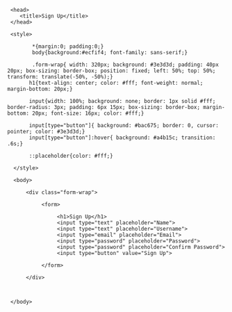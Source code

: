


<html> 


     <head>
        <title>Sign Up</title>
     </head>
     
     <style>
            
            *{margin:0; padding:0;}   
            body{background:#ecfif4; font-family: sans-serif;}
            
            .form-wrap{ width: 320px; background: #3e3d3d; padding: 40px 20px; box-sizing: border-box; position: fixed; left: 50%; top: 50%; transform: translate(-50%, -50%);}
           h1{text-align: center; color: #fff; font-weight: normal; margin-bottom: 20px;}
           
           input{width: 100%; background: none; border: 1px solid #fff; border-radius: 3px; padding: 6px 15px; box-sizing: border-box; margin-bottom: 20px; font-size: 16px; color: #fff;}
           
           input[type="button"]{ background: #bac675; border: 0, cursor: pointer; color: #3e3d3d;}
           input[type="button"]:hover{ background: #a4b15c; transition: .6s;}
           
           ::placeholder{color: #fff;}
      
      </style>
      
      <body>
         
          <div class="form-wrap">
     
               <form>
      
                    <h1>Sign Up</h1>
                    <input type="text" placeholder="Name">
                    <input type="text" placeholder="Username">
                    <input type="email" placeholder="Email">
                    <input type="password" placeholder="Password">
                    <input type="password" placeholder="Confirm Password">
                    <input type="button" value="Sign Up">
   
               </form>
          
          </div>
   
   
   
     </body>
     
     
     
</html>
